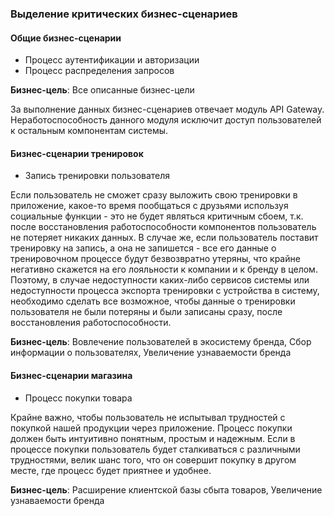 ### Выделение критических бизнес-сценариев

#### Общие бизнес-сценарии

* Процесс аутентификации и авторизации
* Процесс распределения запросов

**Бизнес-цель**: Все описанные бизнес-цели

За выполнение данных бизнес-сценариев отвечает модуль API Gateway. Неработоспособность данного модуля исключит доступ пользователей к остальным компонентам системы.

#### Бизнес-сценарии тренировок

* Запись тренировки пользователя

Если пользователь не сможет сразу выложить свою тренировки в приложение, какое-то время пообщаться с друзьями используя социальные функции - это не будет являться критичным сбоем, т.к. после восстановления работоспособности компонентов пользователь не потеряет никаких данных. В случае же, если пользователь поставит тренировку на запись, а она не запишется - все его данные о тренировочном процессе будут безвозвратно утеряны, что крайне негативно скажется на его лояльности к компании и к бренду в целом.  
Поэтому, в случае недоступности каких-либо сервисов системы или недоступности процесса экспорта тренировки с устройства в систему, необходимо сделать все возможное, чтобы данные о тренировки пользователя не были потеряны и были записаны сразу, после восстановления работоспособности.

**Бизнес-цель**: Вовлечение пользователей в экосистему бренда, Сбор информации о пользователях, Увеличение узнаваемости бренда

#### Бизнес-сценарии магазина

* Процесс покупки товара

Крайне важно, чтобы пользователь не испытывал трудностей с покупкой нашей продукции через приложение. Процесс покупки должен быть интуитивно понятным, простым и надежным. Если в процессе покупки пользователь будет сталкиваться с различными трудностями, велик шанс того, что он совершит покупку в другом месте, где процесс будет приятнее и удобнее.

**Бизнес-цель**: Расширение клиентской базы сбыта товаров, Увеличение узнаваемости бренда